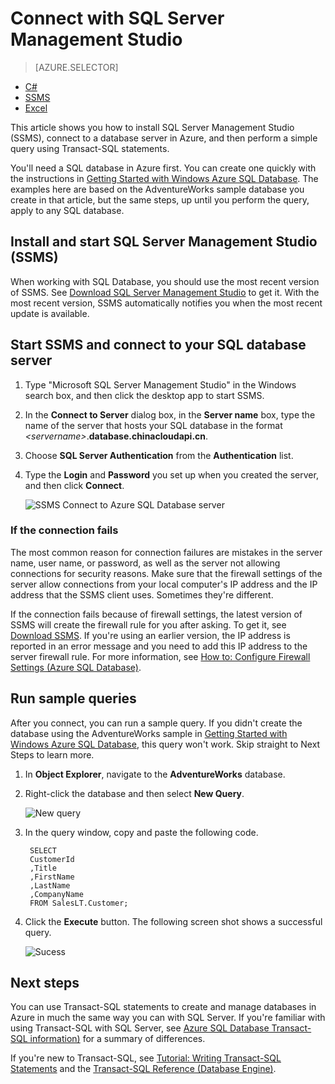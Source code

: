 <properties
	pageTitle="How to connect to an Azure SQL database using SSMS | Windows Azure"
	description="Learn how to connect to an Azure SQL database using SSMS."
	metaCanonical=""
	services="sql-database"
	documentationCenter=""
	authors="stevestein"
	manager="jeffreyg" 
	editor="" />

<tags
	ms.service="sql-database"
	ms.date="10/09/2015"
	wacn.date="" />

# Connect with SQL Server Management Studio

> [AZURE.SELECTOR]
- [C#](/documentation/articles/sql-database-connect-query)
- [SSMS](/documentation/articles/sql-database-connect-query-ssms)
- [Excel](/documentation/articles/sql-database-connect-excel)

This article shows you how to install SQL Server Management Studio (SSMS), connect to a database server in Azure, and then perform a simple query using Transact-SQL statements.

You'll need a SQL database in Azure first. You can create one quickly with the instructions in [Getting Started with Windows Azure SQL Database](/documentation/articles/sql-database-get-started). The examples here are based on the AdventureWorks sample database you create in that article, but the same steps, up until you perform the query, apply to any SQL database.

## Install and start SQL Server Management Studio (SSMS)

When working with SQL Database, you should use the most recent version of SSMS. See [Download SQL Server Management Studio](https://msdn.microsoft.com/zh-cn/library/mt238290.aspx) to get it. With the most recent version, SSMS automatically notifies you when the most recent update is available.

## Start SSMS and connect to your SQL database server

1. Type "Microsoft SQL Server Management Studio" in the Windows search box, and then click the desktop app to start SSMS.
2. In the **Connect to Server** dialog box, in the **Server name** box, type the name of the server that hosts your SQL database in the format *&lt;servername>*.**database.chinacloudapi.cn**.
3. Choose **SQL Server Authentication** from the **Authentication** list.
4. Type the **Login** and **Password** you set up when you created the server, and then click **Connect**.

	![SSMS Connect to Azure SQL Database server](./media/sql-database-connect-query-ssms/1-connect.png)

### If the connection fails

The most common reason for connection failures are mistakes in the server name, user name, or password, as well as the server not allowing connections for security reasons. Make sure that the firewall settings of the server allow connections from your local computer's IP address and the IP address that the SSMS client uses. Sometimes they're different. 

If the connection fails because of firewall settings, the latest version of SSMS will create the firewall rule for you after asking. To get it, see [Download SSMS](https://msdn.microsoft.com/zh-cn/library/mt238290.aspx). If you're using an earlier version, the IP address is reported in an error message and you need to add this IP address to the server firewall rule. For more information, see [How to: Configure Firewall Settings (Azure SQL Database)](/documentation/articles/sql-database-configure-firewall-settings).

## Run sample queries

After you connect, you can run a sample query. If you didn't create the database using the AdventureWorks sample in [Getting Started with Windows Azure SQL Database](/documentation/articles/sql-database-get-started), this query won't work. Skip straight to Next Steps to learn more.

1. In **Object Explorer**, navigate to the **AdventureWorks** database.
2. Right-click the database and then select **New Query**.

	![New query](./media/sql-database-connect-query-ssms/4-run-query.png)

3. In the query window, copy and paste the following code.

		SELECT
		CustomerId
		,Title
		,FirstName
		,LastName
		,CompanyName
		FROM SalesLT.Customer;

4. Click the **Execute** button.  The following screen shot shows a successful query.

	![Sucess](./media/sql-database-connect-query-ssms/5-success.png)

## Next steps

You can use Transact-SQL statements to create and manage databases in Azure in much the same way you can with SQL Server. If you're familiar with using Transact-SQL with SQL Server, see [Azure SQL Database Transact-SQL information)](/documentation/articles/sql-database-transact-sql-information) for a summary of differences.

If you're new to Transact-SQL, see [Tutorial: Writing Transact-SQL Statements](https://msdn.microsoft.com/zh-cn/library/ms365303.aspx) and the [Transact-SQL Reference (Database Engine)](https://msdn.microsoft.com/zh-cn/library/bb510741.aspx).